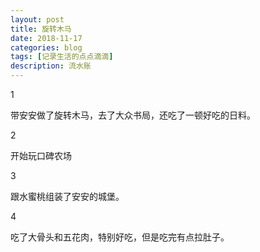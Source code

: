 ```yaml
---
layout: post
title: 旋转木马
date: 2018-11-17
categories: blog
tags: [记录生活的点点滴滴]
description: 流水账
---
```


1 

带安安做了旋转木马，去了大众书局，还吃了一顿好吃的日料。

2

开始玩口碑农场

3

跟水蜜桃组装了安安的城堡。

4

吃了大骨头和五花肉，特别好吃，但是吃完有点拉肚子。





